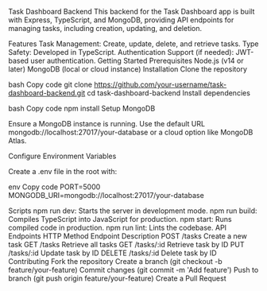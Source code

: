 Task Dashboard Backend
This backend for the Task Dashboard app is built with Express, TypeScript, and MongoDB, providing API endpoints for managing tasks, including creation, updating, and deletion.

Features
Task Management: Create, update, delete, and retrieve tasks.
Type Safety: Developed in TypeScript.
Authentication Support (if needed): JWT-based user authentication.
Getting Started
Prerequisites
Node.js (v14 or later)
MongoDB (local or cloud instance)
Installation
Clone the repository

bash
Copy code
git clone https://github.com/your-username/task-dashboard-backend.git
cd task-dashboard-backend
Install dependencies

bash
Copy code
npm install
Setup MongoDB

Ensure a MongoDB instance is running. Use the default URL mongodb://localhost:27017/your-database or a cloud option like MongoDB Atlas.

Configure Environment Variables

Create a .env file in the root with:

env
Copy code
PORT=5000
MONGODB_URI=mongodb://localhost:27017/your-database

Scripts
npm run dev: Starts the server in development mode.
npm run build: Compiles TypeScript into JavaScript for production.
npm start: Runs compiled code in production.
npm run lint: Lints the codebase.
API Endpoints
HTTP  Method	Endpoint	 Description
POST	/tasks	Create a new task
GET	/tasks	Retrieve all tasks
GET	/tasks/:id	Retrieve task by ID
PUT	/tasks/:id	Update task by ID
DELETE	/tasks/:id	Delete task by ID
Contributing
Fork the repository
Create a branch (git checkout -b feature/your-feature)
Commit changes (git commit -m 'Add feature')
Push to branch (git push origin feature/your-feature)
Create a Pull Request
